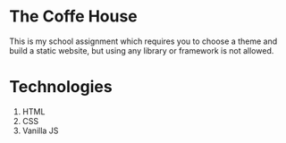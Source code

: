 # The Coffe House

This is my school assignment which requires you to choose a theme and build a static website, but using any library or framework is not allowed.

# Technologies

1. HTML
2. CSS
3. Vanilla JS
